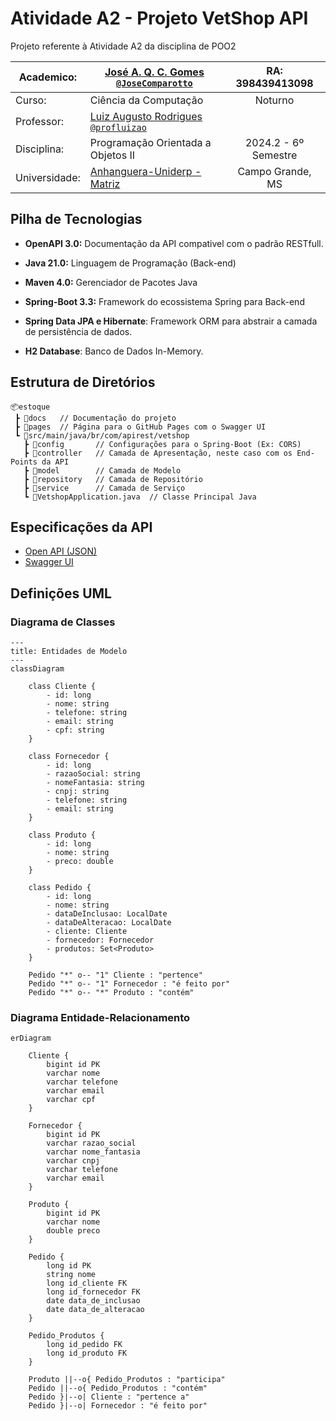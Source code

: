 # Atividade A2 - Projeto VetShop API

Projeto referente à Atividade A2 da disciplina de POO2

| Academico:    | [José A. Q. C. Gomes <code>@JoseComparotto</code>](https://github.com/JoseComparotto) | RA: 398439413098     |
| ------------- | ------------------------------------------------------------------------------------- | :------------------: |
| Curso:        | Ciência da Computação                                                                 | Noturno              |
| Professor:    | [Luiz Augusto Rodrigues <code>@profluizao</code>](https://github.com/profluizao)      |                      |
| Disciplina:   | Programação Orientada a Objetos II                                                    | 2024.2 - 6º Semestre |
| Universidade: | [Anhanguera-Uniderp - Matriz](https://www.uniderp.com.br/)                            | Campo Grande, MS     |

## Pilha de Tecnologias

- **OpenAPI 3.0:** Documentação da API compativel com o padrão RESTfull.

- **Java 21.0:** Linguagem de Programação (Back-end)

- **Maven 4.0:** Gerenciador de Pacotes Java

- **Spring-Boot 3.3:** Framework do ecossistema Spring para Back-end

- **Spring Data JPA e Hibernate**: Framework ORM para abstrair a camada de persistência de dados.

- **H2 Database**: Banco de Dados In-Memory.

## Estrutura de Diretórios

```plain
📦estoque
 ┣ 📂docs   // Documentação do projeto
 ┣ 📂pages  // Página para o GitHub Pages com o Swagger UI
 ┗ 📂src/main/java/br/com/apirest/vetshop
   ┣ 📂config       // Configurações para o Spring-Boot (Ex: CORS)
   ┣ 📂controller   // Camada de Apresentação, neste caso com os End-Points da API
   ┣ 📂model        // Camada de Modelo
   ┣ 📂repository   // Camada de Repositório 
   ┣ 📂service      // Camada de Serviço
   ┗ 📜VetshopApplication.java  // Classe Principal Java
 ```

## Especificações da API

- [Open API (JSON)](./docs/openapi.json)
- [Swagger UI](https://josecomparotto.github.io/poo2/projetos/vetshop/pages/swagger-ui.html)

## Definições UML

### Diagrama de Classes

```mermaid
---
title: Entidades de Modelo
---
classDiagram

    class Cliente {
        - id: long
        - nome: string
        - telefone: string
        - email: string
        - cpf: string
    }

    class Fornecedor {
        - id: long
        - razaoSocial: string
        - nomeFantasia: string
        - cnpj: string
        - telefone: string
        - email: string
    }

    class Produto {
        - id: long
        - nome: string
        - preco: double
    }

    class Pedido {
        - id: long
        - nome: string
        - dataDeInclusao: LocalDate
        - dataDeAlteracao: LocalDate
        - cliente: Cliente
        - fornecedor: Fornecedor
        - produtos: Set<Produto>
    }

    Pedido "*" o-- "1" Cliente : "pertence"
    Pedido "*" o-- "1" Fornecedor : "é feito por"
    Pedido "*" o-- "*" Produto : "contém"

```

### Diagrama Entidade-Relacionamento

```mermaid
erDiagram

    Cliente {
        bigint id PK
        varchar nome
        varchar telefone
        varchar email
        varchar cpf
    }

    Fornecedor {
        bigint id PK
        varchar razao_social
        varchar nome_fantasia
        varchar cnpj
        varchar telefone
        varchar email
    }

    Produto {
        bigint id PK
        varchar nome
        double preco
    }

    Pedido {
        long id PK
        string nome
        long id_cliente FK
        long id_fornecedor FK
        date data_de_inclusao
        date data_de_alteracao
    }

    Pedido_Produtos {
        long id_pedido FK
        long id_produto FK
    }

    Produto ||--o{ Pedido_Produtos : "participa"
    Pedido ||--o{ Pedido_Produtos : "contém"
    Pedido }|--o| Cliente : "pertence a"
    Pedido }|--o| Fornecedor : "é feito por"

```
